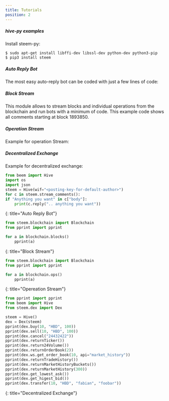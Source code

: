 ```yaml
---
title: Tutorials
position: 2
---
```


##### __hive-py examples__
Install steem-py:

~~~
$ sudo apt-get install libffi-dev libssl-dev python-dev python3-pip
$ pip3 install steem
~~~

##### Auto Reply Bot
The most easy auto-reply bot can be coded with just a few lines of code:

##### Block Stream
This module allows to stream blocks and individual operations from the blockchain and run bots with a minimum of code. 
This example code shows all comments starting at block 1893850. 


##### Operation Stream
Example for operation Stream:


##### Decentralized Exchange
Example for decentralized exchange:

~~~ python
from beem import Hive
import os
import json
steem = Hive(wif="<posting-key-for-default-author>")
for c in steem.stream_comments():
if "Anything you want" in c["body"]:
    print(c.reply(".. anything you want"))
~~~
{: title="Auto Reply Bot"} 

~~~ python
from steem.blockchain import Blockchain
from pprint import pprint

for a in blockchain.blocks()
    pprint(a)
~~~
{: title="Block Stream"} 

~~~ python
from steem.blockchain import Blockchain
from pprint import pprint

for a in blockchain.ops()
    pprint(a)
~~~
{: title="Opereation Stream"} 
    
~~~ python
from pprint import pprint
from beem import Hive
from steem.dex import Dex

steem = Hive()
dex = Dex(steem)
pprint(dex.buy(10, "HBD", 100))
pprint(dex.sell(10, "HBD", 100))
pprint(dex.cancel("24432422"))
pprint(dex.returnTicker())
pprint(dex.return24Volume())
pprint(dex.returnOrderBook(2))
pprint(dex.ws.get_order_book(10, api="market_history"))
pprint(dex.returnTradeHistory())
pprint(dex.returnMarketHistoryBuckets())
pprint(dex.returnMarketHistory(300))
pprint(dex.get_lowest_ask())
pprint(dex.get_higest_bid())
pprint(dex.transfer(10, "HBD", "fabian", "foobar"))
~~~
{: title="Decentralized Exchange"} 
    
